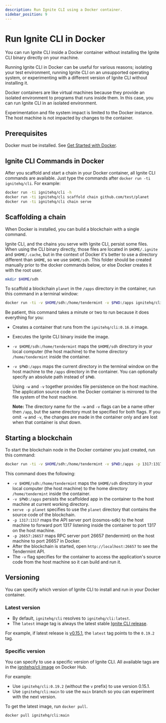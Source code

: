 ```yaml
---
description: Run Ignite CLI using a Docker container.
sidebar_position: 9
---
```


# Run Ignite CLI in Docker

You can run Ignite CLI inside a Docker container without installing the Ignite CLI binary directly on your machine.

Running Ignite CLI in Docker can be useful for various reasons; isolating your test environment, running Ignite CLI on an unsupported operating system, or experimenting with a different version of Ignite CLI without installing it.

Docker containers are like virtual machines because they provide an isolated environment to programs that runs inside them. In this case, you can run Ignite CLI in an isolated environment.

Experimentation and file system impact is limited to the Docker instance. The host machine is not impacted by changes to the container.

## Prerequisites

Docker must be installed. See [Get Started with Docker](https://www.docker.com/get-started).

## Ignite CLI Commands in Docker

After you scaffold and start a chain in your Docker container, all Ignite CLI commands are available. Just type the commands after `docker run -ti ignitehq/cli`. For example:

```bash
docker run -ti ignitehq/cli -h
docker run -ti ignitehq/cli scaffold chain github.com/test/planet
docker run -ti ignitehq/cli chain serve
```

## Scaffolding a chain

When Docker is installed, you can build a blockchain with a single command.

Ignite CLI, and the chains you serve with Ignite CLI, persist some files.
When using the CLI binary directly, those files are located in `$HOME/.ignite`
and `$HOME/.cache`, but in the context of Docker it's better to use a directory different than `$HOME`, so we use `$HOME/sdh`. This folder should be created
manually prior to the docker commands below, or else Docker creates it with the
root user.

```bash
mkdir $HOME/sdh
```

To scaffold a blockchain `planet` in the `/apps` directory in the container, run this command in a terminal window:

```bash
docker run -ti -v $HOME/sdh:/home/tendermint -v $PWD:/apps ignitehq/cli:0.16.0 scaffold chain github.com/hello/planet
```

Be patient, this command takes a minute or two to run because it does everything for you:

- Creates a container that runs from the `ignitehq/cli:0.16.0` image.
- Executes the Ignite CLI binary inside the image.
- `-v $HOME/sdh:/home/tendermint` maps the `$HOME/sdh` directory in your local computer (the host machine) to the home directory `/home/tendermint` inside the container. 
- `-v $PWD:/apps` maps the current directory in the terminal window on the host machine to the `/apps` directory in the container. You can optionally specify an absolute path instead of `$PWD`.

    Using `-w` and `-v` together provides file persistence on the host machine. The application source code on the Docker container is mirrored to the file system of the host machine.

    **Note:** The directory name for the `-w` and `-v` flags can be a name other then `/app`, but the same directory must be specified for both flags. If you omit `-w` and `-v`, the changes are made in the container only and are lost when that container is shut down.

## Starting a blockchain

To start the blockchain node in the Docker container you just created, run this command:

```bash
docker run -ti -v $HOME/sdh:/home/tendermint -v $PWD:/apps -p 1317:1317 -p 26657:26657 ignitehq/cli:0.16.0 chain serve -p planet
```

This command does the following:

- `-v $HOME/sdh:/home/tendermint` maps the `$HOME/sdh` directory in your local computer (the host machine) to the home directory `/home/tendermint` inside the container.
- `-v $PWD:/apps` persists the scaffolded app in the container to the host machine at current working directory.
- `serve -p planet` specifies to use the `planet` directory that contains the source code of the blockchain.
- `-p 1317:1317` maps the API server port (cosmos-sdk) to the host machine to forward port 1317 listening inside the container to port 1317 on the host machine.
- `-p 26657:26657` maps RPC server port 26657 (tendermint) on the host machine to port 26657 in Docker.
- After the blockchain is started, open `http://localhost:26657` to see the Tendermint API.
- The `-v` flag specifies for the container to access the application's source code from the host machine so it can build and run it.

## Versioning

You can specify which version of Ignite CLI to install and run in your Docker container.

### Latest version

- By default, `ignitehq/cli` resolves to `ignitehq/cli:latest`.
- The `latest` image tag is always the latest stable [Ignite CLI release](https://github.com/ignite/cli/releases).

For example, if latest release is [v0.15.1](https://github.com/ignite/cli/releases/tag/v0.19.2), the `latest` tag points to the `0.19.2` tag.

### Specific version

You can specify to use a specific version of Ignite CLI. All available tags are in the [ignitehq/cli image](https://hub.docker.com/r/ignitehq/cli/tags?page=1&ordering=last_updated) on Docker Hub.

For example:

- Use `ignitehq/cli:0.19.2` (without the `v` prefix) to use version 0.15.1.
- Use `ignitehq/cli:main` to use the `main` branch so you can experiment with the next version.

To get the latest image, run `docker pull`.

```bash
docker pull ignitehq/cli:main
```

